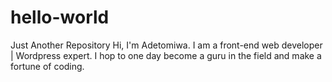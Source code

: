 # hello-world
Just Another Repository
Hi, I'm Adetomiwa. I am a front-end web developer | Wordpress expert. I hop to one day become a guru in the field and make a fortune of coding.
